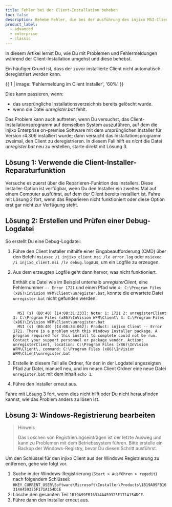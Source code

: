 ```yaml
---
title: Fehler bei der Client-Installation beheben
toc: false
description: Behebe Fehler, die bei der Ausführung des injixo MSI-Client-Installationsprogramms auftreten können.
product_label:
  - advanced
  - enterprise
  - classic
---
```


In diesem Artikel lernst Du, wie Du mit Problemen und Fehlermeldungen während der Client-Installation umgehst und diese behebst.

Ein häufiger Grund ist, dass der zuvor installierte Client nicht automatisch deregistriert werden kann.

{{ 1 | image: 'Fehlermeldung im Client Installer', '60%' }}

Dies kann passieren, wenn:
- das ursprüngliche Installationsverzeichnis bereits gelöscht wurde.
- wenn die Datei *unregister.bat* fehlt.

Das Problem kann auch auftreten, wenn Du versuchst, das Client-Installationsprogramm auf demselben System auszuführen, auf dem die injixo Enterprise on-premise Software mit dem ursprünglichen Installer für Version r4.306 installiert wurde; dann versucht das Installationsprogramm zweimal, den Client zu deregistrieren. In diesem Fall hilft es *nicht* die Datei *unregister.bat* neu zu erstellen, starte direkt mit Lösung 3.

## Lösung 1: Verwende die Client-Installer-Reparaturfunktion

Versuche es zuerst über die Reparieren-Funktion des Installers. Diese Installer-Option ist verfügbar, wenn Du den Installer ein zweites Mal auf einem Computer ausführst, auf dem der Client bereits installiert ist. Fahre mit Lösung 2 fort, wenn das Reparieren nicht funktioniert oder diese Option erst gar nicht zur Verfügung steht.

## Lösung 2: Erstellen und Prüfen einer Debug-Logdatei

So erstellt Du eine Debug-Logdatei:  

1. Führe den Client Installer mithilfe einer Eingabeaufforderung (CMD) über den Befehl `msiexec /i injixo_client.msi /le error.log` oder `msiexec /i injixo_client.msi /lv debug.log`aus, um ein Logfile zu erzeugen.

2. Aus dem erzeugten Logfile geht dann hervor, was nicht funktioniert.

    Enthält die Datei wie im Beispiel unterhalb *unregisterClient*, eine Fehlernummer `-- Error 1721` und einen Pfad wie `4: C:\Program Files (x86)\InVision WFM\Client\unregister.bat`, konnte die erwartete Datei `unregister.bat` nicht gefunden werden:<br><br>

    ```
      MSI (s) (B0:40) [14:08:31:233]: Note: 1: 1721 2: unregisterClient 3: C:\Program Files (x86)\InVision WFM\Client\ 4: C:\Program Files (x86)\InVision WFM\Client\unregister.bat
      MSI (s) (B0:40) [14:08:34:062]: Product: injixo Client -- Error 1721. There is a problem with this Windows Installer package. A program required for this install to complete could not be run. Contact your support personnel or package vendor. Action: unregisterClient, location: C:\Program Files (x86)\InVision WFM\Client\, command: C:\Program Files (x86)\InVision WFM\Client\unregister.bat
    ```

3. Erstelle in diesem Fall alle Ordner, für den in der Logdatei angezeigten Pfad zur Datei, manuell neu, und im neuen Client Ordner eine neue Datei `unregister.bat` mit dem Inhalt `echo 1`.

4. Führe den Installer erneut aus.

Fahre mit Lösung 3 fort, wenn dies nicht hilft oder Du nicht herausfinden kannst, wie das Problem anders zu lösen ist.

## Lösung 3: Windows-Registrierung bearbeiten

> Hinweis  
>
> Das Löschen von Registrierungseinträgen ist der letzte Ausweg und kann zu Problemen mit dem Betriebssystem führen. Bitte erstelle ein Backup der Windows-Registry, bevor Du diesen Schritt ausführst.  

Um den Schlüssel für den injixo Client aus der Windows Registrierung zu entfernen, gehe wie folgt vor.

1. Suche in der Windows-Registrierung (`Start > Ausführen > regedit`) nach folgendem Schlüssel:
    `HKEY_CURRENT_USER\Software\Microsoft\Installer\Products\1B19A99FB16314A459325F171A154DCE`
2. Lösche den gesamten Teil `1B19A99FB16314A459325F171A154DCE`.
3. Führe dann den Installer erneut aus.
